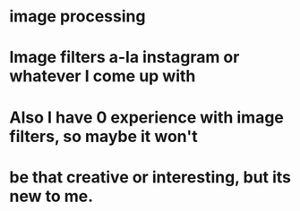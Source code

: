 #   image processing
#   Image filters a-la instagram or whatever I come up with
#   Also I have 0 experience with image filters, so maybe it won't
#   be that creative or interesting, but its new to me.